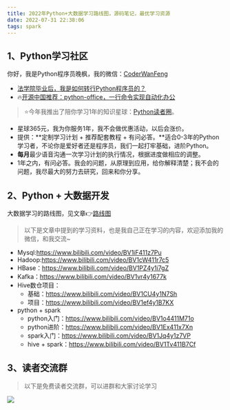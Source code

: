 ```yaml
---
title: 2022年Python+大数据学习路线图，源码笔记，最优学习资源
date: 2022-07-31 22:38:06
tags: spark
---
```



## 1、Python学习社区

你好，我是Python程序员晚枫，我的微信：[CoderWanFeng](https://mp.weixin.qq.com/s/5eFJcon_yA0zdqjnxbSR1w)
- [法学院毕业后，我是如何转行Python程序员的？](https://www.bilibili.com/video/BV1Nr4y1B76X?spm_id_from=333.999.0.0)
- 🔥[开源中国推荐：python-office，一行命令实现自动化办公](https://www.bilibili.com/video/BV1pT4y1k7FH)

> ⭐今年我推出了陪你学习1年的知识星球：[Python读者圈](https://mp.weixin.qq.com/s/9hGurnWoFOaNwZKFoK_Vlw)。
- 星球365元，我为你服务1年，我不会做优惠活动，以后会涨价。
- 提供：**定制学习计划 + 推荐配套教程 + 有问必答。**适合0-3年的Python学习者，不论你是爱好者还是程序员，我们一起打牢基础，进阶Python。
- **每月**最少语音沟通一次学习计划的执行情况，根据进度做相应的调整。
- 1年之内，有问必答。我会的问题，从原理到应用，给你解释清楚；我不会的问题，我尽最大的努力去研究，回来和你分享。

## 2、Python + 大数据开发

大数据学习的路线图，见文章👉[路线图](https://mp.weixin.qq.com/s/1tdntLuWQ-1lx0TFAUFyew)

> 以下是文章中提到的学习资料，也是我自己正在学习的内容，欢迎添加我的微信，和我交流~

- Mysql:https://www.bilibili.com/video/BV1iF411z7Pu
- Hadoop:https://www.bilibili.com/video/BV1cW411r7c5
- HBase：https://www.bilibili.com/video/BV1PZ4y1i7gZ
- Kafka：https://www.bilibili.com/video/BV1vr4y1677k
- Hive数仓项目：
    - 基础：https://www.bilibili.com/video/BV1CU4y1N7Sh
    - 项目：https://www.bilibili.com/video/BV1ef4y1B7KX
-  python + spark
    - python入门：https://www.bilibili.com/video/BV1o4411M71o
    - python进阶：https://www.bilibili.com/video/BV1Ex411x7Xn
    - spark入门：https://www.bilibili.com/video/BV1Jq4y1z7VP
    - hive + spark：https://www.bilibili.com/video/BV1Tv411B7Cf


## 3、读者交流群
> 以下是免费读者交流群，可以进群和大家讨论学习

![](https://www.python-office.com/api/img-cdn/group/2-free-group.jpg)